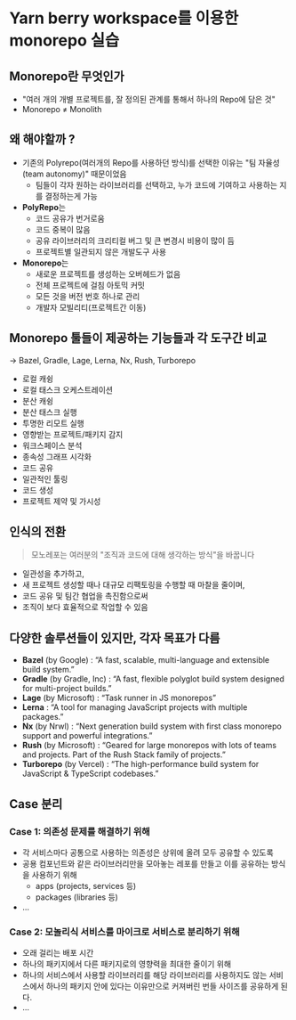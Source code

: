 # Yarn berry workspace를 이용한 monorepo 실습

## Monorepo란 무엇인가

- "여러 개의 개별 프로젝트를, 잘 정의된 관계를 통해서 하나의 Repo에 담은 것"
- Monorepo ≠ Monolith

## 왜 해야할까 ?

- 기존의 Polyrepo(여러개의 Repo를 사용하던 방식)를 선택한 이유는 "팀 자율성(team autonomy)" 때문이었음
  - 팀들이 각자 원하는 라이브러리를 선택하고, 누가 코드에 기여하고 사용하는 지를 결정하는게 가능
- **PolyRepo**는
  - 코드 공유가 번거로움
  - 코드 중복이 많음
  - 공유 라이브러리의 크리티컬 버그 및 큰 변경시 비용이 많이 듬
  - 프로젝트별 일관되지 않은 개발도구 사용
- **Monorepo**는
  - 새로운 프로젝트를 생성하는 오버헤드가 없음
  - 전체 프로젝트에 걸침 아토믹 커밋
  - 모든 것을 버전 번호 하나로 관리
  - 개발자 모빌리티(프로젝트간 이동)

## Monorepo 툴들이 제공하는 기능들과 각 도구간 비교

→ Bazel, Gradle, Lage, Lerna, Nx, Rush, Turborepo

- 로컬 캐슁
- 로컬 태스크 오케스트레이션
- 분산 캐슁
- 분산 태스크 실행
- 투명한 리모트 실행
- 영향받는 프로젝트/패키지 감지
- 워크스페이스 분석
- 종속성 그래프 시각화
- 코드 공유
- 일관적인 툴링
- 코드 생성
- 프로젝트 제약 및 가시성

## 인식의 전환

> 모노레포는 여러분의 "조직과 코드에 대해 생각하는 방식"을 바꿉니다

- 일관성을 추가하고,
- 새 프로젝트 생성할 때나 대규모 리팩토링을 수행할 때 마찰을 줄이며,
- 코드 공유 및 팀간 협업을 촉진함으로써
- 조직이 보다 효율적으로 작업할 수 있음

## 다양한 솔루션들이 있지만, 각자 목표가 다름

- **Bazel** (by Google) : “A fast, scalable, multi-language and extensible build system.”
- **Gradle** (by Gradle, Inc) : “A fast, flexible polyglot build system designed for multi-project builds.”
- **Lage** (by Microsoft) : “Task runner in JS monorepos”
- **Lerna** : “A tool for managing JavaScript projects with multiple packages.”
- **Nx** (by Nrwl) : “Next generation build system with first class monorepo support and powerful integrations.”
- **Rush** (by Microsoft) : “Geared for large monorepos with lots of teams and projects. Part of the Rush Stack family of projects.”
- **Turborepo** (by Vercel) : “The high-performance build system for JavaScript & TypeScript codebases.”

## Case 분리

### Case 1: 의존성 문제를 해결하기 위해

- 각 서비스마다 공통으로 사용하는 의존성은 상위에 올려 모두 공유할 수 있도록
- 공용 컴포넌트와 같은 라이브러리만을 모아놓는 레포를 만들고 이를 공유하는 방식을 사용하기 위해
  - apps (projects, services 등)
  - packages (libraries 등)
- ...

### Case 2: 모놀리식 서비스를 마이크로 서비스로 분리하기 위해

- 오래 걸리는 배포 시간
- 하나의 패키지에서 다른 패키지로의 영향력을 최대한 줄이기 위해
- 하나의 서비스에서 사용할 라이브러리를 해당 라이브러리를 사용하지도 않는 서비스에서 하나의 패키지 안에 있다는 이유만으로 커져버린 번들 사이즈를 공유하게 된다.
- ...
